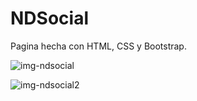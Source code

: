 # NDSocial
Pagina hecha con HTML, CSS y Bootstrap.

![img-ndsocial](https://imagizer.imageshack.com/img923/554/dxJDKg.jpg)

![img-ndsocial2](https://imagizer.imageshack.com/img924/7874/bGwx5M.jpg)

